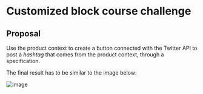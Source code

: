 # Customized block course challenge

## Proposal

Use the product context to create a button connected with the Twitter API to post a _hashtag_ that comes from the product context, through a specification.

The final result has to be similar to the image below:

![image](https://user-images.githubusercontent.com/19495917/92764312-b19a8c00-f36a-11ea-8dc3-4561556084fd.png)
